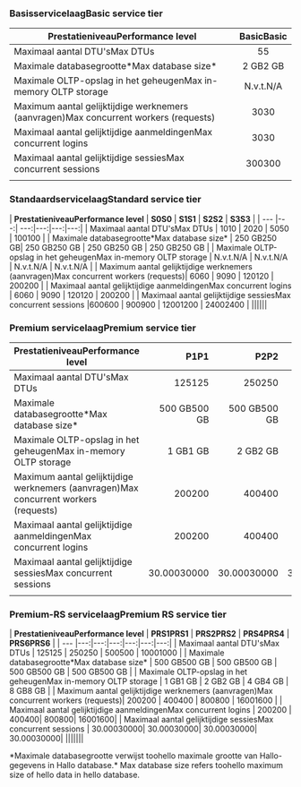 <!--
Used in:
sql-database-performance-guidance.md  
sql-database-resource-limits.md
sql-database-service-tiers.md  
-->

### <a name="basic-service-tier"></a><span data-ttu-id="4080b-101">Basisservicelaag</span><span class="sxs-lookup"><span data-stu-id="4080b-101">Basic service tier</span></span>
| <span data-ttu-id="4080b-102">**Prestatieniveau**</span><span class="sxs-lookup"><span data-stu-id="4080b-102">**Performance level**</span></span> | <span data-ttu-id="4080b-103">**Basic**</span><span class="sxs-lookup"><span data-stu-id="4080b-103">**Basic**</span></span> |
| --- | :---: |
| <span data-ttu-id="4080b-104">Maximaal aantal DTU's</span><span class="sxs-lookup"><span data-stu-id="4080b-104">Max DTUs</span></span> | <span data-ttu-id="4080b-105">5</span><span class="sxs-lookup"><span data-stu-id="4080b-105">5</span></span> |
| <span data-ttu-id="4080b-106">Maximale databasegrootte*</span><span class="sxs-lookup"><span data-stu-id="4080b-106">Max database size*</span></span> |<span data-ttu-id="4080b-107">2 GB</span><span class="sxs-lookup"><span data-stu-id="4080b-107">2 GB</span></span>|
| <span data-ttu-id="4080b-108">Maximale OLTP-opslag in het geheugen</span><span class="sxs-lookup"><span data-stu-id="4080b-108">Max in-memory OLTP storage</span></span> |<span data-ttu-id="4080b-109">N.v.t.</span><span class="sxs-lookup"><span data-stu-id="4080b-109">N/A</span></span> |
| <span data-ttu-id="4080b-110">Maximum aantal gelijktijdige werknemers (aanvragen)</span><span class="sxs-lookup"><span data-stu-id="4080b-110">Max concurrent workers (requests)</span></span> |<span data-ttu-id="4080b-111">30</span><span class="sxs-lookup"><span data-stu-id="4080b-111">30</span></span> |
| <span data-ttu-id="4080b-112">Maximaal aantal gelijktijdige aanmeldingen</span><span class="sxs-lookup"><span data-stu-id="4080b-112">Max concurrent logins</span></span> |<span data-ttu-id="4080b-113">30</span><span class="sxs-lookup"><span data-stu-id="4080b-113">30</span></span> |
| <span data-ttu-id="4080b-114">Maximaal aantal gelijktijdige sessies</span><span class="sxs-lookup"><span data-stu-id="4080b-114">Max concurrent sessions</span></span> |<span data-ttu-id="4080b-115">300</span><span class="sxs-lookup"><span data-stu-id="4080b-115">300</span></span> |
|||

### <a name="standard-service-tier"></a><span data-ttu-id="4080b-116">Standaardservicelaag</span><span class="sxs-lookup"><span data-stu-id="4080b-116">Standard service tier</span></span>
| <span data-ttu-id="4080b-117">**Prestatieniveau**</span><span class="sxs-lookup"><span data-stu-id="4080b-117">**Performance level**</span></span> | <span data-ttu-id="4080b-118">**S0**</span><span class="sxs-lookup"><span data-stu-id="4080b-118">**S0**</span></span> | <span data-ttu-id="4080b-119">**S1**</span><span class="sxs-lookup"><span data-stu-id="4080b-119">**S1**</span></span> | <span data-ttu-id="4080b-120">**S2**</span><span class="sxs-lookup"><span data-stu-id="4080b-120">**S2**</span></span> | <span data-ttu-id="4080b-121">**S3**</span><span class="sxs-lookup"><span data-stu-id="4080b-121">**S3**</span></span> |
| --- |---:| ---:|---:|---:|---:|
| <span data-ttu-id="4080b-122">Maximaal aantal DTU's</span><span class="sxs-lookup"><span data-stu-id="4080b-122">Max DTUs</span></span> | <span data-ttu-id="4080b-123">10</span><span class="sxs-lookup"><span data-stu-id="4080b-123">10</span></span> | <span data-ttu-id="4080b-124">20</span><span class="sxs-lookup"><span data-stu-id="4080b-124">20</span></span> | <span data-ttu-id="4080b-125">50</span><span class="sxs-lookup"><span data-stu-id="4080b-125">50</span></span> | <span data-ttu-id="4080b-126">100</span><span class="sxs-lookup"><span data-stu-id="4080b-126">100</span></span> |
| <span data-ttu-id="4080b-127">Maximale databasegrootte*</span><span class="sxs-lookup"><span data-stu-id="4080b-127">Max database size*</span></span> | <span data-ttu-id="4080b-128">250 GB</span><span class="sxs-lookup"><span data-stu-id="4080b-128">250 GB</span></span>| <span data-ttu-id="4080b-129">250 GB</span><span class="sxs-lookup"><span data-stu-id="4080b-129">250 GB</span></span> | <span data-ttu-id="4080b-130">250 GB</span><span class="sxs-lookup"><span data-stu-id="4080b-130">250 GB</span></span> | <span data-ttu-id="4080b-131">250 GB</span><span class="sxs-lookup"><span data-stu-id="4080b-131">250 GB</span></span> |
| <span data-ttu-id="4080b-132">Maximale OLTP-opslag in het geheugen</span><span class="sxs-lookup"><span data-stu-id="4080b-132">Max in-memory OLTP storage</span></span> | <span data-ttu-id="4080b-133">N.v.t.</span><span class="sxs-lookup"><span data-stu-id="4080b-133">N/A</span></span> | <span data-ttu-id="4080b-134">N.v.t.</span><span class="sxs-lookup"><span data-stu-id="4080b-134">N/A</span></span> | <span data-ttu-id="4080b-135">N.v.t.</span><span class="sxs-lookup"><span data-stu-id="4080b-135">N/A</span></span> | <span data-ttu-id="4080b-136">N.v.t.</span><span class="sxs-lookup"><span data-stu-id="4080b-136">N/A</span></span> |
| <span data-ttu-id="4080b-137">Maximum aantal gelijktijdige werknemers (aanvragen)</span><span class="sxs-lookup"><span data-stu-id="4080b-137">Max concurrent workers (requests)</span></span>| <span data-ttu-id="4080b-138">60</span><span class="sxs-lookup"><span data-stu-id="4080b-138">60</span></span> | <span data-ttu-id="4080b-139">90</span><span class="sxs-lookup"><span data-stu-id="4080b-139">90</span></span> | <span data-ttu-id="4080b-140">120</span><span class="sxs-lookup"><span data-stu-id="4080b-140">120</span></span> | <span data-ttu-id="4080b-141">200</span><span class="sxs-lookup"><span data-stu-id="4080b-141">200</span></span> |
| <span data-ttu-id="4080b-142">Maximaal aantal gelijktijdige aanmeldingen</span><span class="sxs-lookup"><span data-stu-id="4080b-142">Max concurrent logins</span></span> | <span data-ttu-id="4080b-143">60</span><span class="sxs-lookup"><span data-stu-id="4080b-143">60</span></span> | <span data-ttu-id="4080b-144">90</span><span class="sxs-lookup"><span data-stu-id="4080b-144">90</span></span> | <span data-ttu-id="4080b-145">120</span><span class="sxs-lookup"><span data-stu-id="4080b-145">120</span></span> | <span data-ttu-id="4080b-146">200</span><span class="sxs-lookup"><span data-stu-id="4080b-146">200</span></span> |
| <span data-ttu-id="4080b-147">Maximaal aantal gelijktijdige sessies</span><span class="sxs-lookup"><span data-stu-id="4080b-147">Max concurrent sessions</span></span> |<span data-ttu-id="4080b-148">600</span><span class="sxs-lookup"><span data-stu-id="4080b-148">600</span></span> | <span data-ttu-id="4080b-149">900</span><span class="sxs-lookup"><span data-stu-id="4080b-149">900</span></span> | <span data-ttu-id="4080b-150">1200</span><span class="sxs-lookup"><span data-stu-id="4080b-150">1200</span></span> | <span data-ttu-id="4080b-151">2400</span><span class="sxs-lookup"><span data-stu-id="4080b-151">2400</span></span> |
||||||

### <a name="premium-service-tier"></a><span data-ttu-id="4080b-152">Premium servicelaag</span><span class="sxs-lookup"><span data-stu-id="4080b-152">Premium service tier</span></span> 
| <span data-ttu-id="4080b-153">**Prestatieniveau**</span><span class="sxs-lookup"><span data-stu-id="4080b-153">**Performance level**</span></span> | <span data-ttu-id="4080b-154">**P1**</span><span class="sxs-lookup"><span data-stu-id="4080b-154">**P1**</span></span> | <span data-ttu-id="4080b-155">**P2**</span><span class="sxs-lookup"><span data-stu-id="4080b-155">**P2**</span></span> | <span data-ttu-id="4080b-156">**P4**</span><span class="sxs-lookup"><span data-stu-id="4080b-156">**P4**</span></span> | <span data-ttu-id="4080b-157">**P6**</span><span class="sxs-lookup"><span data-stu-id="4080b-157">**P6**</span></span> | <span data-ttu-id="4080b-158">**P11**</span><span class="sxs-lookup"><span data-stu-id="4080b-158">**P11**</span></span> | <span data-ttu-id="4080b-159">**P15**</span><span class="sxs-lookup"><span data-stu-id="4080b-159">**P15**</span></span> | 
| --- |---:|---:|---:|---:|---:|---:|
| <span data-ttu-id="4080b-160">Maximaal aantal DTU's</span><span class="sxs-lookup"><span data-stu-id="4080b-160">Max DTUs</span></span> | <span data-ttu-id="4080b-161">125</span><span class="sxs-lookup"><span data-stu-id="4080b-161">125</span></span> | <span data-ttu-id="4080b-162">250</span><span class="sxs-lookup"><span data-stu-id="4080b-162">250</span></span> | <span data-ttu-id="4080b-163">500</span><span class="sxs-lookup"><span data-stu-id="4080b-163">500</span></span> | <span data-ttu-id="4080b-164">1000</span><span class="sxs-lookup"><span data-stu-id="4080b-164">1000</span></span> | <span data-ttu-id="4080b-165">1750</span><span class="sxs-lookup"><span data-stu-id="4080b-165">1750</span></span> | <span data-ttu-id="4080b-166">4000</span><span class="sxs-lookup"><span data-stu-id="4080b-166">4000</span></span> |
| <span data-ttu-id="4080b-167">Maximale databasegrootte*</span><span class="sxs-lookup"><span data-stu-id="4080b-167">Max database size*</span></span> | <span data-ttu-id="4080b-168">500 GB</span><span class="sxs-lookup"><span data-stu-id="4080b-168">500 GB</span></span> | <span data-ttu-id="4080b-169">500 GB</span><span class="sxs-lookup"><span data-stu-id="4080b-169">500 GB</span></span> | <span data-ttu-id="4080b-170">500 GB</span><span class="sxs-lookup"><span data-stu-id="4080b-170">500  GB</span></span> | <span data-ttu-id="4080b-171">500 GB</span><span class="sxs-lookup"><span data-stu-id="4080b-171">500 GB</span></span> | <span data-ttu-id="4080b-172">4 TB</span><span class="sxs-lookup"><span data-stu-id="4080b-172">4 TB</span></span> | <span data-ttu-id="4080b-173">4 TB</span><span class="sxs-lookup"><span data-stu-id="4080b-173">4 TB</span></span> |
| <span data-ttu-id="4080b-174">Maximale OLTP-opslag in het geheugen</span><span class="sxs-lookup"><span data-stu-id="4080b-174">Max in-memory OLTP storage</span></span> | <span data-ttu-id="4080b-175">1 GB</span><span class="sxs-lookup"><span data-stu-id="4080b-175">1 GB</span></span> | <span data-ttu-id="4080b-176">2 GB</span><span class="sxs-lookup"><span data-stu-id="4080b-176">2 GB</span></span> | <span data-ttu-id="4080b-177">4 GB</span><span class="sxs-lookup"><span data-stu-id="4080b-177">4 GB</span></span> | <span data-ttu-id="4080b-178">8 GB</span><span class="sxs-lookup"><span data-stu-id="4080b-178">8 GB</span></span> | <span data-ttu-id="4080b-179">14 GB</span><span class="sxs-lookup"><span data-stu-id="4080b-179">14 GB</span></span> | <span data-ttu-id="4080b-180">32 GB</span><span class="sxs-lookup"><span data-stu-id="4080b-180">32 GB</span></span> |
| <span data-ttu-id="4080b-181">Maximum aantal gelijktijdige werknemers (aanvragen)</span><span class="sxs-lookup"><span data-stu-id="4080b-181">Max concurrent workers (requests)</span></span>| <span data-ttu-id="4080b-182">200</span><span class="sxs-lookup"><span data-stu-id="4080b-182">200</span></span> | <span data-ttu-id="4080b-183">400</span><span class="sxs-lookup"><span data-stu-id="4080b-183">400</span></span> | <span data-ttu-id="4080b-184">800</span><span class="sxs-lookup"><span data-stu-id="4080b-184">800</span></span> | <span data-ttu-id="4080b-185">1600</span><span class="sxs-lookup"><span data-stu-id="4080b-185">1600</span></span> | <span data-ttu-id="4080b-186">2400</span><span class="sxs-lookup"><span data-stu-id="4080b-186">2400</span></span> | <span data-ttu-id="4080b-187">6400</span><span class="sxs-lookup"><span data-stu-id="4080b-187">6400</span></span> |
| <span data-ttu-id="4080b-188">Maximaal aantal gelijktijdige aanmeldingen</span><span class="sxs-lookup"><span data-stu-id="4080b-188">Max concurrent logins</span></span> | <span data-ttu-id="4080b-189">200</span><span class="sxs-lookup"><span data-stu-id="4080b-189">200</span></span> | <span data-ttu-id="4080b-190">400</span><span class="sxs-lookup"><span data-stu-id="4080b-190">400</span></span>| <span data-ttu-id="4080b-191">800</span><span class="sxs-lookup"><span data-stu-id="4080b-191">800</span></span>| <span data-ttu-id="4080b-192">1600</span><span class="sxs-lookup"><span data-stu-id="4080b-192">1600</span></span>| <span data-ttu-id="4080b-193">2400</span><span class="sxs-lookup"><span data-stu-id="4080b-193">2400</span></span>| <span data-ttu-id="4080b-194">6400</span><span class="sxs-lookup"><span data-stu-id="4080b-194">6400</span></span> |
| <span data-ttu-id="4080b-195">Maximaal aantal gelijktijdige sessies</span><span class="sxs-lookup"><span data-stu-id="4080b-195">Max concurrent sessions</span></span> | <span data-ttu-id="4080b-196">30.000</span><span class="sxs-lookup"><span data-stu-id="4080b-196">30000</span></span>| <span data-ttu-id="4080b-197">30.000</span><span class="sxs-lookup"><span data-stu-id="4080b-197">30000</span></span>| <span data-ttu-id="4080b-198">30.000</span><span class="sxs-lookup"><span data-stu-id="4080b-198">30000</span></span>| <span data-ttu-id="4080b-199">30.000</span><span class="sxs-lookup"><span data-stu-id="4080b-199">30000</span></span>| <span data-ttu-id="4080b-200">30.000</span><span class="sxs-lookup"><span data-stu-id="4080b-200">30000</span></span>| <span data-ttu-id="4080b-201">30.000</span><span class="sxs-lookup"><span data-stu-id="4080b-201">30000</span></span> |
|||||||

### <a name="premium-rs-service-tier"></a><span data-ttu-id="4080b-202">Premium-RS servicelaag</span><span class="sxs-lookup"><span data-stu-id="4080b-202">Premium RS service tier</span></span> 
| <span data-ttu-id="4080b-203">**Prestatieniveau**</span><span class="sxs-lookup"><span data-stu-id="4080b-203">**Performance level**</span></span> | <span data-ttu-id="4080b-204">**PRS1**</span><span class="sxs-lookup"><span data-stu-id="4080b-204">**PRS1**</span></span> | <span data-ttu-id="4080b-205">**PRS2**</span><span class="sxs-lookup"><span data-stu-id="4080b-205">**PRS2**</span></span> | <span data-ttu-id="4080b-206">**PRS4**</span><span class="sxs-lookup"><span data-stu-id="4080b-206">**PRS4**</span></span> | <span data-ttu-id="4080b-207">**PRS6**</span><span class="sxs-lookup"><span data-stu-id="4080b-207">**PRS6**</span></span> |
| --- |---:|---:|---:|---:|---:|---:|
| <span data-ttu-id="4080b-208">Maximaal aantal DTU's</span><span class="sxs-lookup"><span data-stu-id="4080b-208">Max DTUs</span></span> | <span data-ttu-id="4080b-209">125</span><span class="sxs-lookup"><span data-stu-id="4080b-209">125</span></span> | <span data-ttu-id="4080b-210">250</span><span class="sxs-lookup"><span data-stu-id="4080b-210">250</span></span> | <span data-ttu-id="4080b-211">500</span><span class="sxs-lookup"><span data-stu-id="4080b-211">500</span></span> | <span data-ttu-id="4080b-212">1000</span><span class="sxs-lookup"><span data-stu-id="4080b-212">1000</span></span> |
| <span data-ttu-id="4080b-213">Maximale databasegrootte*</span><span class="sxs-lookup"><span data-stu-id="4080b-213">Max database size*</span></span> | <span data-ttu-id="4080b-214">500 GB</span><span class="sxs-lookup"><span data-stu-id="4080b-214">500 GB</span></span> | <span data-ttu-id="4080b-215">500 GB</span><span class="sxs-lookup"><span data-stu-id="4080b-215">500 GB</span></span> | <span data-ttu-id="4080b-216">500 GB</span><span class="sxs-lookup"><span data-stu-id="4080b-216">500  GB</span></span> | <span data-ttu-id="4080b-217">500 GB</span><span class="sxs-lookup"><span data-stu-id="4080b-217">500 GB</span></span> |
| <span data-ttu-id="4080b-218">Maximale OLTP-opslag in het geheugen</span><span class="sxs-lookup"><span data-stu-id="4080b-218">Max in-memory OLTP storage</span></span> | <span data-ttu-id="4080b-219">1 GB</span><span class="sxs-lookup"><span data-stu-id="4080b-219">1 GB</span></span> | <span data-ttu-id="4080b-220">2 GB</span><span class="sxs-lookup"><span data-stu-id="4080b-220">2 GB</span></span> | <span data-ttu-id="4080b-221">4 GB</span><span class="sxs-lookup"><span data-stu-id="4080b-221">4 GB</span></span> | <span data-ttu-id="4080b-222">8 GB</span><span class="sxs-lookup"><span data-stu-id="4080b-222">8 GB</span></span> |
| <span data-ttu-id="4080b-223">Maximum aantal gelijktijdige werknemers (aanvragen)</span><span class="sxs-lookup"><span data-stu-id="4080b-223">Max concurrent workers (requests)</span></span>| <span data-ttu-id="4080b-224">200</span><span class="sxs-lookup"><span data-stu-id="4080b-224">200</span></span> | <span data-ttu-id="4080b-225">400</span><span class="sxs-lookup"><span data-stu-id="4080b-225">400</span></span> | <span data-ttu-id="4080b-226">800</span><span class="sxs-lookup"><span data-stu-id="4080b-226">800</span></span> | <span data-ttu-id="4080b-227">1600</span><span class="sxs-lookup"><span data-stu-id="4080b-227">1600</span></span> |
| <span data-ttu-id="4080b-228">Maximaal aantal gelijktijdige aanmeldingen</span><span class="sxs-lookup"><span data-stu-id="4080b-228">Max concurrent logins</span></span> | <span data-ttu-id="4080b-229">200</span><span class="sxs-lookup"><span data-stu-id="4080b-229">200</span></span> | <span data-ttu-id="4080b-230">400</span><span class="sxs-lookup"><span data-stu-id="4080b-230">400</span></span>| <span data-ttu-id="4080b-231">800</span><span class="sxs-lookup"><span data-stu-id="4080b-231">800</span></span>| <span data-ttu-id="4080b-232">1600</span><span class="sxs-lookup"><span data-stu-id="4080b-232">1600</span></span>|
| <span data-ttu-id="4080b-233">Maximaal aantal gelijktijdige sessies</span><span class="sxs-lookup"><span data-stu-id="4080b-233">Max concurrent sessions</span></span> | <span data-ttu-id="4080b-234">30.000</span><span class="sxs-lookup"><span data-stu-id="4080b-234">30000</span></span>| <span data-ttu-id="4080b-235">30.000</span><span class="sxs-lookup"><span data-stu-id="4080b-235">30000</span></span>| <span data-ttu-id="4080b-236">30.000</span><span class="sxs-lookup"><span data-stu-id="4080b-236">30000</span></span>| <span data-ttu-id="4080b-237">30.000</span><span class="sxs-lookup"><span data-stu-id="4080b-237">30000</span></span>|
|||||||

<span data-ttu-id="4080b-238">\*Maximale databasegrootte verwijst toohello maximale grootte van Hallo-gegevens in Hallo database.</span><span class="sxs-lookup"><span data-stu-id="4080b-238">\* Max database size refers toohello maximum size of hello data in hello database.</span></span> 
